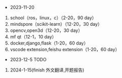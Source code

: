 - 2023-11-20

1. school（ros，linux，c）（2-20，90 day）
2. mindspore（scikit-learn）（12-20，30 day）
3. opencv,open3d（12-20，30 day）
4. mf qt（12-1，10 day）
5. docker,django,flask（1-20，60 day）
6. vscode extension,feishu extension（1-20，60 day）

- 2023-12-5 TODO
1. 2024-1-15(finish 外文翻译,开题报告)
